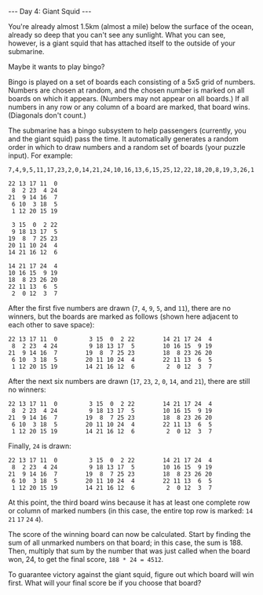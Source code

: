 --- Day 4: Giant Squid ---

You're already almost 1.5km (almost a mile) below the surface of the ocean,
already so deep that you can't see any sunlight. What you can see, however, is
a giant squid that has attached itself to the outside of your submarine.

Maybe it wants to play bingo?

Bingo is played on a set of boards each consisting of a 5x5 grid of numbers.
Numbers are chosen at random, and the chosen number is marked on all boards on
which it appears. (Numbers may not appear on all boards.) If all numbers in any
row or any column of a board are marked, that board wins. (Diagonals don't
count.)

The submarine has a bingo subsystem to help passengers (currently, you and the
giant squid) pass the time. It automatically generates a random order in which
to draw numbers and a random set of boards (your puzzle input). For example:

```
7,4,9,5,11,17,23,2,0,14,21,24,10,16,13,6,15,25,12,22,18,20,8,19,3,26,1

22 13 17 11  0
 8  2 23  4 24
21  9 14 16  7
 6 10  3 18  5
 1 12 20 15 19

 3 15  0  2 22
 9 18 13 17  5
19  8  7 25 23
20 11 10 24  4
14 21 16 12  6

14 21 17 24  4
10 16 15  9 19
18  8 23 26 20
22 11 13  6  5
 2  0 12  3  7
```

After the first five numbers are drawn (`7`, `4`, `9`, `5`, and `11`), there are no
winners, but the boards are marked as follows (shown here adjacent to each
other to save space):

```
22 13 17 11  0         3 15  0  2 22        14 21 17 24  4
 8  2 23  4 24         9 18 13 17  5        10 16 15  9 19
21  9 14 16  7        19  8  7 25 23        18  8 23 26 20
 6 10  3 18  5        20 11 10 24  4        22 11 13  6  5
 1 12 20 15 19        14 21 16 12  6         2  0 12  3  7
```

After the next six numbers are drawn (`17`, `23`, `2`, `0`, `14`, and `21`), there are
still no winners:

```
22 13 17 11  0         3 15  0  2 22        14 21 17 24  4
 8  2 23  4 24         9 18 13 17  5        10 16 15  9 19
21  9 14 16  7        19  8  7 25 23        18  8 23 26 20
 6 10  3 18  5        20 11 10 24  4        22 11 13  6  5
 1 12 20 15 19        14 21 16 12  6         2  0 12  3  7
```

Finally, `24` is drawn:

```
22 13 17 11  0         3 15  0  2 22        14 21 17 24  4
 8  2 23  4 24         9 18 13 17  5        10 16 15  9 19
21  9 14 16  7        19  8  7 25 23        18  8 23 26 20
 6 10  3 18  5        20 11 10 24  4        22 11 13  6  5
 1 12 20 15 19        14 21 16 12  6         2  0 12  3  7
```

At this point, the third board wins because it has at least one complete row or
column of marked numbers (in this case, the entire top row is marked: `14` `21` `17`
`24` `4`).

The score of the winning board can now be calculated. Start by finding the sum
of all unmarked numbers on that board; in this case, the sum is 188. Then,
multiply that sum by the number that was just called when the board won, 24, to
get the final score, `188 * 24 = 4512`.

To guarantee victory against the giant squid, figure out which board will win
first. What will your final score be if you choose that board?
